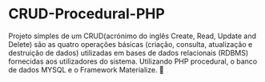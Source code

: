 # CRUD-Procedural-PHP

Projeto simples de um CRUD(acrónimo do inglês Create, Read, Update and Delete) são as quatro operações básicas (criação, consulta, atualização e destruição de dados) utilizadas em bases de dados relacionais (RDBMS) fornecidas aos utilizadores do sistema. Utilizando PHP procedural, o banco de dados MYSQL e o Framework Materialize. :elephant: 
